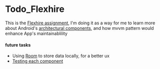 # Todo_Flexhire
This is the [Flexhire assignment](https://flexhire.com/application/assignments/168), I'm doing it as a way for me to learn more about Android's [architectural components](https://developer.android.com/jetpack/docs/guide), and how mvvm pattern would enhance App's maintainablility

#### future tasks
* Using [Room](https://developer.android.com/training/data-storage/room) to store data locally, for a better ux
* [Testing each component](https://developer.android.com/jetpack/docs/guide#test-components)
